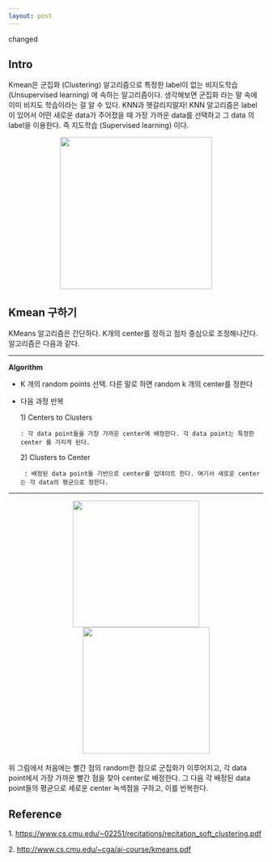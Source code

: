 ```yaml
---
layout: post
---
```

changed

## Intro

Kmean은 군집화 (Clustering) 알고리즘으로 특정한 label이 없는 비지도학습(Unsupervised learning) 에 속하는 알고리즘이다. 생각해보면 군집화 라는 말 속에 이미 비지도 학습이라는 걸 알 수 있다. KNN과 헷갈리지말자! KNN 알고리즘은 label이 있어서 어떤 새로운 data가 주어졌을 때 가장 가까운 data를 선택하고 그 data 의 label을 이용한다. 즉 지도학습 (Supervised learning) 이다.


<p align="center"> 
<img src="https://user-images.githubusercontent.com/21999383/95932936-159bee80-0e08-11eb-93f7-09701d178a99.PNG" width = "300">
</p>


## Kmean 구하기
KMeans 알고리즘은 간단하다. K개의 center를 정하고 점차 중심으로 조정해나간다. 알고리즘은 다음과 같다.

<hr>

**Algorithm**
+ K 개의 random points 선택. 다른 말로 하면 random k 개의 center를 정한다
+  다음 과정 반복

   1\) Centers to Clusters
    
       : 각 data point들을 가장 가까운 center에 배정한다. 각 data point는 특정한 center 를 가지게 된다.
   
    2\) Clusters to Center
   
        : 배정된 data point들 기반으로 center를 업데이트 한다. 여기서 새로운 center 는 각 data의 평균으로 정한다.

 <hr>


<p align="center"> 
<img src="https://user-images.githubusercontent.com/21999383/95933560-d373ac80-0e09-11eb-816c-1ee37fb01def.PNG" width = "250">
<span style="padding-left:40px">
<img src="https://user-images.githubusercontent.com/21999383/95933581-e38b8c00-0e09-11eb-96c3-b2214e86dd54.PNG" width = "250"></p>



위 그림에서 처음에는 빨간 점의 random한 점으로 군집화가 이루어지고, 각 data point에서 가장 가까운 빨간 점을 찾아 center로 배정한다. 그 다음 각 배정된 data point들의 평균으로 세로운 center 녹색점을 구하고, 이를 반복한다.


## Reference

1\. https://www.cs.cmu.edu/~02251/recitations/recitation_soft_clustering.pdf

2\. http://www.cs.cmu.edu/~cga/ai-course/kmeans.pdf
